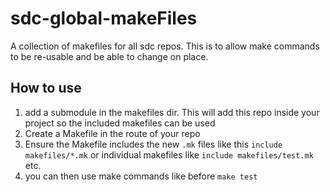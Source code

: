 # sdc-global-makeFiles

A collection of makefiles for all sdc repos. This is to allow make commands to be re-usable and be able to change on place.

## How to use

1. add a submodule in the makefiles dir. This will add this repo inside your project so the included makefiles can be used
2. Create a Makefile in the route of your repo
3. Ensure the Makefile includes the new `.mk` files like this `include makefiles/*.mk` or individual makefiles like `include makefiles/test.mk` etc.
4. you can then use make commands like before `make test` 